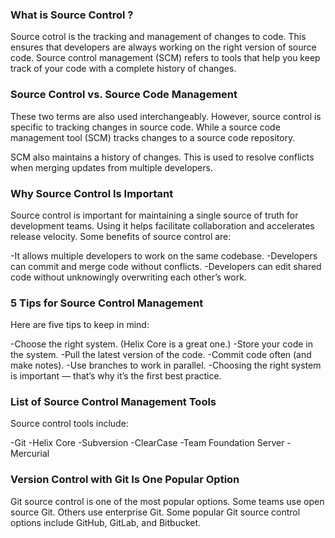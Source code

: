 ### What is Source Control ?
Source cotrol is the tracking and management of changes to code. This ensures that developers are always working on the right version of source code.
Source control management (SCM) refers to tools that help you keep track of your code with a complete history of changes.

### Source Control vs. Source Code Management
These two terms are also used interchangeably. However, source control is specific to tracking changes in source code. While a source code management tool (SCM) tracks changes to a source code repository.

SCM also maintains a history of changes. This is used to resolve conflicts when merging updates from multiple developers.

### Why Source Control Is Important 
Source control is important for maintaining a single source of truth for development teams. Using it helps facilitate collaboration and accelerates release velocity.
Some benefits of source control are:

-It allows multiple developers to work on the same codebase.
-Developers can commit and merge code without conflicts.
-Developers can edit shared code without unknowingly overwriting each other’s work.


### 5 Tips for Source Control Management
Here are five tips to keep in mind:

-Choose the right system. (Helix Core is a great one.)
-Store your code in the system.
-Pull the latest version of the code.
-Commit code often (and make notes).
-Use branches to work in parallel.
-Choosing the right system is important — that’s why it’s the first best practice. 

### List of Source Control Management Tools
Source control tools include:

-Git
-Helix Core
-Subversion
-ClearCase
-Team Foundation Server
-Mercurial 
### Version Control with Git Is One Popular Option
Git source control is one of the most popular options. Some teams use open source Git. Others use enterprise Git. Some popular Git source control options include GitHub, GitLab, and Bitbucket.

